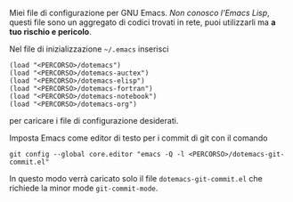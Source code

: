 Miei file di configurazione per GNU Emacs.  *Non conosco l'Emacs Lisp*, questi
file sono un aggregato di codici trovati in rete, puoi utilizzarli ma **a tuo
rischio e pericolo**.

Nel file di inizializzazione `~/.emacs` inserisci
````Lisp
(load "<PERCORSO>/dotemacs")
(load "<PERCORSO>/dotemacs-auctex")
(load "<PERCORSO>/dotemacs-elisp")
(load "<PERCORSO>/dotemacs-fortran")
(load "<PERCORSO>/dotemacs-notebook")
(load "<PERCORSO>/dotemacs-org")
````
per caricare i file di configurazione desiderati.

Imposta Emacs come editor di testo per i commit di git con il comando
````shell
git config --global core.editor "emacs -Q -l <PERCORSO>/dotemacs-git-commit.el"
````
In questo modo verrà caricato solo il file `dotemacs-git-commit.el` che richiede
la minor mode `git-commit-mode`.
